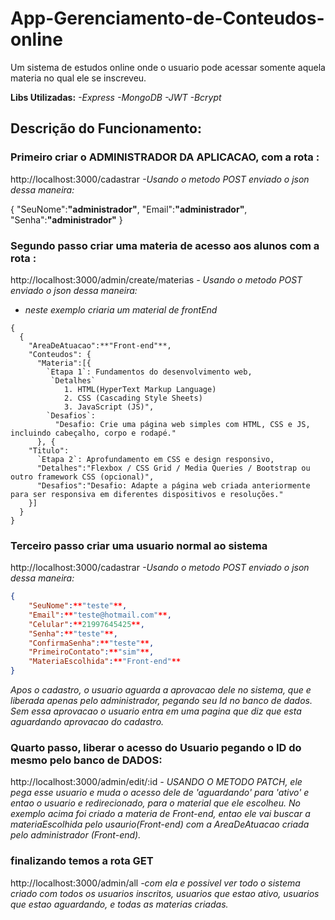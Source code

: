 # App-Gerenciamento-de-Conteudos-online

Um sistema de estudos online onde o usuario pode acessar somente aquela materia no qual ele se inscreveu.

**Libs Utilizadas:**
_-Express_
_-MongoDB_
_-JWT_
_-Bcrypt_

## Descrição do Funcionamento:

### Primeiro criar o ADMINISTRADOR DA APLICACAO, com a rota :

http://localhost:3000/cadastrar _-Usando o metodo POST enviado o json dessa maneira:_

{
"SeuNome":**"administrador"**,
"Email":**"administrador"**,
"Senha":**"administrador"**
}

### Segundo passo criar uma materia de acesso aos alunos com a rota :

http://localhost:3000/admin/create/materias _- Usando o metodo POST enviado o json dessa maneira:_

- _neste exemplo criaria um material de frontEnd_

```
{
  {
    "AreaDeAtuacao":**"Front-end"**,
    "Conteudos": {
      "Materia":[{
        `Etapa 1`: Fundamentos do desenvolvimento web,
         `Detalhes`
            1. HTML(HyperText Markup Language)
            2. CSS (Cascading Style Sheets)
            3. JavaScript (JS)",
        `Desafios`:
          "Desafio: Crie uma página web simples com HTML, CSS e JS, incluindo cabeçalho, corpo e rodapé."
      }, {
    "Titulo":
      `Etapa 2`: Aprofundamento em CSS e design responsivo,
      "Detalhes":"Flexbox / CSS Grid / Media Queries / Bootstrap ou outro framework CSS (opcional)",
      "Desafios":"Desafio: Adapte a página web criada anteriormente para ser responsiva em diferentes dispositivos e resoluções."
    }]
  }
}
```

### Terceiro passo criar uma usuario normal ao sistema

http://localhost:3000/cadastrar _-Usando o metodo POST enviado o json dessa maneira:_

``` Json
{
    "SeuNome":**"teste"**,
    "Email":**"teste@hotmail.com"**,
    "Celular":**21997645425**,
    "Senha":**"teste"**,
    "ConfirmaSenha":**"teste"**,
    "PrimeiroContato":**"sim"**,
    "MateriaEscolhida":**"Front-end"**
}
```

_Apos o cadastro, o usuario aguarda a aprovacao dele no sistema, que e liberada apenas pelo administrador, pegando seu Id no banco de dados. Sem essa aprovacao o usuario entra em uma pagina que diz que esta aguardando aprovacao do cadastro._

### Quarto passo, liberar o acesso do Usuario pegando o ID do mesmo pelo banco de DADOS:

http://localhost:3000/admin/edit/:id _- USANDO O METODO PATCH, ele pega esse usuario e muda o acesso dele de 'aguardando' para 'ativo' e entao o usuario e redirecionado, para o material que ele escolheu. No exemplo acima foi criado a materia de Front-end, entao ele vai buscar a materiaEscolhida pelo usaurio(Front-end) com a AreaDeAtuacao criada pelo administrador (Front-end)._

### finalizando temos a rota GET

http://localhost:3000/admin/all _-com ela e possivel ver todo o sistema criado com todos os usuarios inscritos, usuarios que estao ativo, usuarios que estao aguardando, e todas as materias criadas._
